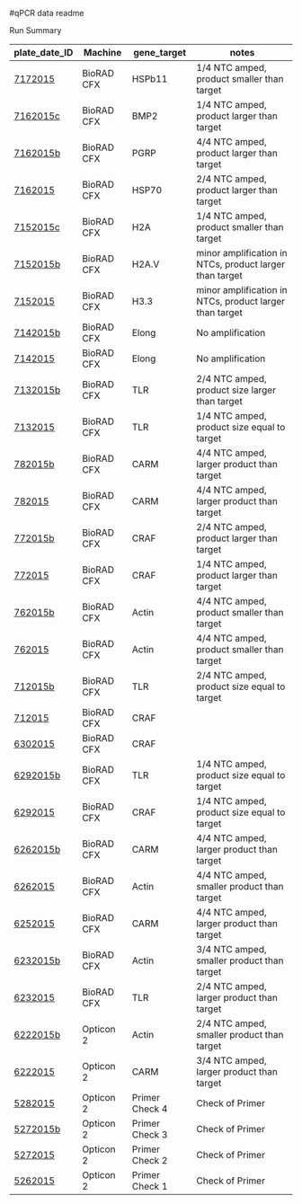 #qPCR data readme

Run Summary

| **plate_date_ID**    | **Machine** | **gene_target** | **notes**                                               |
|----------------------|-------------|-----------------|---------------------------------------------------------|
| [7172015][7172015]   | BioRAD CFX  | HSPb11          | 1/4 NTC amped, product smaller than target              |
| [7162015c][7162015c] | BioRAD CFX  | BMP2            | 1/4 NTC amped, product larger than target               |
| [7162015b][7162015b] | BioRAD CFX  | PGRP            | 4/4 NTC amped, product larger than target               |
| [7162015][7162015]   | BioRAD CFX  | HSP70           | 2/4 NTC amped, product larger than target               |
| [7152015c][7152015c] | BioRAD CFX  | H2A             | 1/4 NTC amped, product smaller than target              |
| [7152015b][7152015b] | BioRAD CFX  | H2A.V           | minor amplification in NTCs, product larger than target |
| [7152015][7152015]   | BioRAD CFX  | H3.3            | minor amplification in NTCs, product larger than target |
| [7142015b][7142015b] | BioRAD CFX  | Elong           | No amplification                                        |
| [7142015][7142015]   | BioRAD CFX  | Elong           | No amplification                                        |
| [7132015b][7132015b] | BioRAD CFX  | TLR             | 2/4 NTC amped, product size larger than target          |
| [7132015][7132015]   | BioRAD CFX  | TLR             | 1/4 NTC amped, product size equal to target             |
| [782015b][782015b]   | BioRAD CFX  | CARM            | 4/4 NTC amped, larger product than target               |
| [782015][782015]     | BioRAD CFX  | CARM            | 4/4 NTC amped, larger product than target               |
| [772015b][772015b]   | BioRAD CFX  | CRAF            | 2/4 NTC amped, product larger than target               |
| [772015][772015]     | BioRAD CFX  | CRAF            | 1/4 NTC amped, product larger than target               |
| [762015b][762015b]   | BioRAD CFX  | Actin           | 4/4 NTC amped, product smaller than target              |
| [762015][762015]     | BioRAD CFX  | Actin           | 4/4 NTC amped, product smaller than target              |
| [712015b][712015b]   | BioRAD CFX  | TLR             | 2/4 NTC amped, product size equal to target             |
| [712015][712015]     | BioRAD CFX  | CRAF            |                                                         |
| [6302015][6302015]   | BioRAD CFX  | CRAF            |                                                         |
| [6292015b][6292015b] | BioRAD CFX  | TLR             | 1/4 NTC amped, product size equal to target             |
| [6292015][6292015]   | BioRAD CFX  | CRAF            | 1/4 NTC amped, product size equal to target             |
| [6262015b][6262015b] | BioRAD CFX  | CARM            | 4/4 NTC amped, larger product than target               |
| [6262015][6262015]   | BioRAD CFX  | Actin           | 4/4 NTC amped, smaller product than target              |
| [6252015][6252015]   | BioRAD CFX  | CARM            | 4/4 NTC amped, larger product than target               |
| [6232015b][6232015b] | BioRAD CFX  | Actin           | 3/4 NTC amped, smaller product than target              |
| [6232015][6232015]   | BioRAD CFX  | TLR             | 2/4 NTC amped, larger product than target               |
| [6222015b][6222015b] | Opticon 2   | Actin           | 2/4 NTC amped, smaller product than target              |
| [6222015][6222015]   | Opticon 2   | CARM            | 3/4 NTC amped, larger product than target               |
| [5282015][5282015]   | Opticon 2   | Primer Check 4  | Check of Primer                                         |
| [5272015b][5272015b] | Opticon 2   | Primer Check 3  | Check of Primer                                         |
| [5272015][5272015]   | Opticon 2   | Primer Check 2  | Check of Primer                                         |
| [5262015][5262015]   | Opticon 2   | Primer Check 1  | Check of Primer                                         |

[7172015]: https://github.com/jheare/Resilience-Project/tree/master/qPCR%20data/7172015
[7162015c]: https://github.com/jheare/Resilience-Project/tree/master/qPCR%20data/7152015c
[7162015b]: https://github.com/jheare/Resilience-Project/tree/master/qPCR%20data/7162015b
[7162015]: https://github.com/jheare/Resilience-Project/tree/master/qPCR%20data/7162015
[7152015c]: https://github.com/jheare/Resilience-Project/tree/master/qPCR%20data/7152015c
[7152015b]: https://github.com/jheare/Resilience-Project/tree/master/qPCR%20data/7152015b
[7152015]: https://github.com/jheare/Resilience-Project/tree/master/qPCR%20data/7152015
[7142015b]: https://github.com/jheare/Resilience-Project/tree/master/qPCR%20data/7142015b
[7142015]: https://github.com/jheare/Resilience-Project/tree/master/qPCR%20data/7142015
[7132015b]: https://github.com/jheare/Resilience-Project/tree/master/qPCR%20data/7132015b
[7132015]: https://github.com/jheare/Resilience-Project/tree/master/qPCR%20data/7132015
[782015b]: https://github.com/jheare/Resilience-Project/tree/master/qPCR%20data/782015b
[782015]: https://github.com/jheare/Resilience-Project/tree/master/qPCR%20data/782015
[772015b]: https://github.com/jheare/Resilience-Project/tree/master/qPCR%20data/772015b
[772015]: https://github.com/jheare/Resilience-Project/tree/master/qPCR%20data/772015
[762015b]: https://github.com/jheare/Resilience-Project/tree/master/qPCR%20data/762015b
[762015]: https://github.com/jheare/Resilience-Project/tree/master/qPCR%20data/762015
[712015b]: https://github.com/jheare/Resilience-Project/tree/master/qPCR%20data/712015b
[712015]: https://github.com/jheare/Resilience-Project/tree/master/qPCR%20data/712015
[6302015]: https://github.com/jheare/Resilience-Project/tree/master/qPCR%20data/6302015
[6292015b]: https://github.com/jheare/Resilience-Project/tree/master/qPCR%20data/6292015b
[6292015]: https://github.com/jheare/Resilience-Project/tree/master/qPCR%20data/6292015
[6262015b]: https://github.com/jheare/Resilience-Project/tree/master/qPCR%20data/6262015b
[6262015]: https://github.com/jheare/Resilience-Project/tree/master/qPCR%20data/6262015
[6252015]: https://github.com/jheare/Resilience-Project/tree/master/qPCR%20data/6252015
[6232015b]: https://github.com/jheare/Resilience-Project/tree/master/qPCR%20data/6232015b
[6232015]: https://github.com/jheare/Resilience-Project/tree/master/qPCR%20data/6232015
[6222015b]: https://github.com/jheare/Resilience-Project/tree/master/qPCR%20data/6222015b
[6222015]: https://github.com/jheare/Resilience-Project/tree/master/qPCR%20data/6222015
[5282015]: https://github.com/jheare/Resilience-Project/tree/master/qPCR%20data/5282015
[5272015b]: https://github.com/jheare/Resilience-Project/tree/master/qPCR%20data/5272015b
[5272015]: https://github.com/jheare/Resilience-Project/tree/master/qPCR%20data/5272015
[5262015]: https://github.com/jheare/Resilience-Project/tree/master/qPCR%20data/5262015
